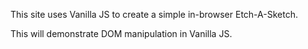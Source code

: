 This site uses Vanilla JS to create a simple in-browser Etch-A-Sketch.

This will demonstrate DOM manipulation in Vanilla JS.

